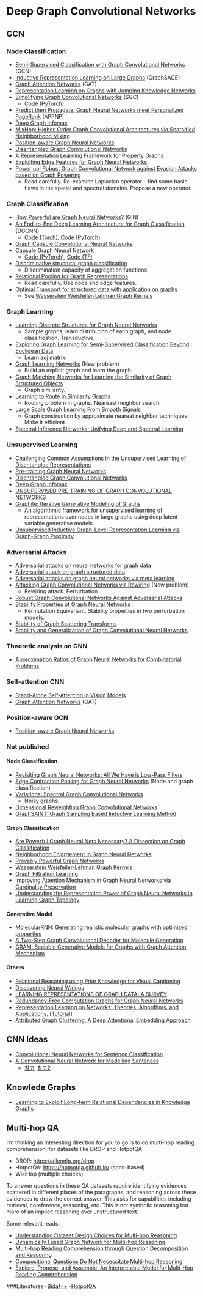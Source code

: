 # Deep Graph Convolutional Networks

## GCN
### Node Classification
- [Semi-Supervised Classification with Graph Convolutional Networks](https://arxiv.org/abs/1609.02907) (GCN)
- [Inductive Representation Learning on Large Graphs](https://arxiv.org/abs/1706.02216) (GraphSAGE)
- [Graph Attention Networks](https://arxiv.org/abs/1710.10903) (GAT)
- [Representation Learning on Graphs with Jumping Knowledge Networks](https://arxiv.org/abs/1806.03536)
- [Simplifying Graph Convolutional Networks](https://arxiv.org/abs/1902.07153) (SGC)
	- [Code (PyTorch)](https://github.com/Tiiiger/SGC)
- [Predict then Propagate: Graph Neural Networks meet Personalized PageRank](https://openreview.net/forum?id=H1gL-2A9Ym) (APPNP)
- [Deep Graph Infomax](https://arxiv.org/pdf/1809.10341.pdf)
- [MixHop: Higher-Order Graph Convolutional Architectures via Sparsified Neighborhood Mixing](https://arxiv.org/abs/1905.00067)
- [Position-aware Graph Neural Networks](http://proceedings.mlr.press/v97/you19b.html)
- [Disentangled Graph Convolutional Networks](http://proceedings.mlr.press/v97/ma19a/ma19a.pdf)
- [A Representation Learning Framework for Property Graphs](https://yaobaiwei.github.io/papers/PGE_KDD19.pdf)
- [Exploiting Edge Features for Graph Neural Networks](http://openaccess.thecvf.com/content_CVPR_2019/papers/Gong_Exploiting_Edge_Features_for_Graph_Neural_Networks_CVPR_2019_paper.pdf)
- [Power up! Robust Graph Convolutional Network against Evasion Attacks based on Graph Powering](https://arxiv.org/pdf/1905.10029.pdf)
	- Read carefully. Re-examine Laplacian operator - find some basic flaws in the spatial and spectral domains. Propose a new operator.

### Graph Classification
- [How Powerful are Graph Neural Networks?](https://arxiv.org/abs/1810.00826) (GIN)
- [An End-to-End Deep Learning Architecture for Graph Classiﬁcation](https://www.cse.wustl.edu/~muhan/papers/AAAI_2018_DGCNN.pdf) (DGCNN)
	- [Code (Torch)](https://github.com/muhanzhang/DGCNN), [Code (PyTorch)](https://github.com/muhanzhang/pytorch_DGCNN)
- [Graph Capsule Convolutional Neural Networks](https://arxiv.org/abs/1805.08090)
- [Capsule Graph Neural Network](https://openreview.net/forum?id=Byl8BnRcYm)
	- [Code (PyTorch)](https://github.com/benedekrozemberczki/CapsGNN), [Code (TF)](https://github.com/XinyiZ001/CapsGNN)
- [Discriminative structural graph classification](https://arxiv.org/pdf/1905.13422.pdf)
	- Discrimination capacity of aggregation functions
- [Relational Pooling for Graph Representations](https://arxiv.org/abs/1903.02541)
	- Read carefully. Use node and edge features.
- [Optimal Transport for structured data with application on graphs](http://proceedings.mlr.press/v97/titouan19a/titouan19a.pdf)
	- See [Wasserstein Weisfeiler-Lehman Graph Kernels](https://arxiv.org/pdf/1906.01277.pdf)

### Graph Learning
- [Learning Discrete Structures for Graph Neural Networks](https://arxiv.org/abs/1903.11960) 
	- Sample graphs, learn distribution of each graph, and node classification. Transductive.
- [Exploring Graph Learning for Semi-Supervised Classification Beyond Euclidean Data](https://arxiv.org/abs/1904.10146) 
	- Learn adj matrix.
- [Graph Learning Networks](https://graphreason.github.io/papers/7.pdf) (New problem)
	- Build an explicit graph and learn the graph.
- [Graph Matching Networks for Learning the Similarity of Graph Structured Objects](https://arxiv.org/abs/1904.12787)
	- Graph similarity.
- [Learning to Route in Similarity Graphs](http://proceedings.mlr.press/v97/baranchuk19a/baranchuk19a.pdf)
	- Routing problem in graphs. Neareast neighbor search.
- [Large Scale Graph Learning From Smooth Signals](https://openreview.net/forum?id=ryGkSo0qYm)
	- Graph construction by approximate neareat neighbor techniques. Make it efficient.
- [Spectral Inference Networks: Unifying Deep and Spectral Learning](https://arxiv.org/abs/1806.02215)

### Unsupervised Learning
- [Challenging Common Assumptions in the Unsupervised Learning of Disentangled Representations](https://arxiv.org/pdf/1811.12359.pdf)
- [Pre-training Graph Neural Networks](https://arxiv.org/pdf/1905.12265.pdf)
- [Disentangled Graph Convolutional Networks](http://proceedings.mlr.press/v97/ma19a/ma19a.pdf)
- [Deep Graph Infomax](https://arxiv.org/pdf/1809.10341.pdf)
- [UNSUPERVISED PRE-TRAINING OF GRAPH CONVOLUTIONAL NETWORKS](https://acbull.github.io/pdf/iclr19-pretrain.pdf)
- [Graphite: Iterative Generative Modeling of Graphs](https://arxiv.org/abs/1803.10459)
	- An algorithmic framework for unsupervised learning of representations over nodes in large graphs using deep latent variable generative models.
- [Unsupervised Inductive Graph-Level Representation Learning via Graph-Graph Proximity](http://web.cs.ucla.edu/~yzsun/papers/2019_IJCAI_UGraphEMB.pdf)

### Adversarial Attacks
- [Adversarial attacks on neural networks for graph data](https://arxiv.org/pdf/1805.07984.pdf)
- [Adversarial attack on graph structured data](https://arxiv.org/pdf/1806.02371.pdf)
- [Adversarial attacks on graph neural networks via meta learning](https://openreview.net/pdf?id=Bylnx209YX)
- [Attacking Graph Convolutional Networks via Rewiring](https://arxiv.org/pdf/1906.03750.pdf) (New problem)
	- Rewiring attack. Perturbation
- [Robust Graph Convolutional Networks Against Adversarial Attacks](http://pengcui.thumedialab.com/papers/RGCN.pdf)
- [Stability Properties of Graph Neural Networks](https://arxiv.org/pdf/1905.04497.pdf)
	- Permutation Equivariant. Stability properties in two perturbation models.
- [Stability of Graph Scattering Transforms](https://arxiv.org/pdf/1906.04784.pdf)
- [Stability and Generalization of Graph Convolutional Neural Networks](https://arxiv.org/pdf/1905.01004.pdf)

### Theoretic analysis on GNN
- [Approximation Ratios of Graph Neural Networks for Combinatorial Problems](https://arxiv.org/pdf/1905.10261.pdf)

### Self-attention CNN
- [Stand-Alone Self-Attention in Vision Models](https://arxiv.org/pdf/1906.05909.pdf)
- [Graph Attention Networks](https://arxiv.org/abs/1710.10903) (GAT)

### Position-aware GCN
- [Position-aware Graph Neural Networks](http://proceedings.mlr.press/v97/you19b.html)

### Not published
#### Node Classification
- [Revisiting Graph Neural Networks: All We Have is Low-Pass Filters](https://arxiv.org/pdf/1905.09550.pdf)
- [Edge Contraction Pooling for Graph Neural Networks](https://arxiv.org/pdf/1905.10990.pdf) (Node and graph classification)
- [Variational Spectral Graph Convolutional Networks](https://arxiv.org/pdf/1906.01852.pdf)
	- Noisy graphs.
- [Dimensional Reweighting Graph Convolutional Networks](https://arxiv.org/pdf/1907.02237.pdf)
- [GraphSAINT: Graph Sampling Based Inductive Learning Method](https://arxiv.org/pdf/1907.04931.pdf)

#### Graph Classification
- [Are Powerful Graph Neural Nets Necessary? A Dissection on Graph Classification](https://arxiv.org/pdf/1905.04579.pdf)
- [Neighborhood Enlargement in Graph Neural Networks](https://arxiv.org/pdf/1905.08509.pdf)
- [Provably Powerful Graph Networks](https://arxiv.org/pdf/1905.11136.pdf)
- [Wasserstein Weisfeiler-Lehman Graph Kernels](https://arxiv.org/pdf/1906.01277.pdf)
- [Graph Filtration Learning](https://arxiv.org/pdf/1905.10996.pdf)
- [Improving Attention Mechanism in Graph Neural Networks via Cardinality Preservation](https://arxiv.org/pdf/1907.02204.pdf)
- [Understanding the Representation Power of Graph Neural Networks in Learning Graph Topology](https://arxiv.org/pdf/1907.05008.pdf)

#### Generative Model
- [MolecularRNN: Generating realistic molecular graphs with optimized properties](https://arxiv.org/pdf/1905.13372.pdf)
- [A Two-Step Graph Convolutional Decoder for Molecule Generation](https://arxiv.org/pdf/1906.03412.pdf)
- [GRAM: Scalable Generative Models for Graphs with Graph Attention Mechanism](https://arxiv.org/pdf/1906.01861.pdf)

#### Others
- [Relational Reasoning using Prior Knowledge for Visual Captioning](https://arxiv.org/pdf/1906.01290.pdf)
- [Discovering Neural Wirings](https://arxiv.org/pdf/1906.00586.pdf)
- [LEARNING REPRESENTATIONS OF GRAPH DATA: A SURVEY](https://arxiv.org/pdf/1906.02989.pdf)
- [Redundancy-Free Computation Graphs for Graph Neural Networks](https://arxiv.org/pdf/1906.03707.pdf)
- [Representation Learning on Networks: Theories, Algorithms, and Applications](https://dl.acm.org/citation.cfm?id=3320095), [[Tutorial]](http://snap.stanford.edu/proj/embeddings-www/)
- [Attributed Graph Clustering: A Deep Attentional Embedding Approach](https://arxiv.org/pdf/1906.06532.pdf)


## CNN Ideas
- [Convolutional Neural Networks for Sentence Classification](https://arxiv.org/pdf/1408.5882.pdf)
- [A Convolutional Neural Network for Modelling Sentences](https://www.aclweb.org/anthology/P14-1062)
	- [참고](https://ratsgo.github.io/deep%20learning/2017/10/09/CNNs/), [참고2](https://ratsgo.github.io/natural%20language%20processing/2017/08/16/deepNLP/)

## Knowlede Graphs
- [Learning to Exploit Long-term Relational Dependencies in Knowledge Graphs](https://arxiv.org/pdf/1905.04914.pdf)

## Multi-hop QA
I’m thinking an interesting direction for you to go is to do multi-hop reading comprehension, for datasets like DROP and HotpotQA
- DROP: https://allennlp.org/drop
- HotpotQA: https://hotpotqa.github.io/ (span-based)
- WikiHop (multiple choices)

To answer questions in these QA datasets require identifying evidences scattered in different places of the paragraphs, and reasoning across these evidences to draw the correct answer. This asks for capabilities including retrieval, coreference, reasoning, etc. This is not symbolic reasoning but more of an implicit reasoning over unstructured text.

Some relevant reads:
- [Understanding Dataset Design Choices for Multi-hop Reasoning](https://arxiv.org/abs/1904.12106)
- [Dynamically Fused Graph Network for Multi-hop Reasoning](https://arxiv.org/abs/1905.06933)
- [Multi-hop Reading Comprehension through Question Decomposition and Rescoring](https://arxiv.org/abs/1906.02916)
- [Compositional Questions Do Not Necessitate Multi-hop Reasoning](https://arxiv.org/abs/1906.02900)
- [Explore, Propose, and Assemble: An Interpretable Model for Multi-Hop Reading Comprehension](https://arxiv.org/abs/1906.05210)


###Literatures
-[Bidaf++](https://www.aclweb.org/anthology/P18-1078)
-[HotpotQA](https://arxiv.org/pdf/1809.09600.pdf)

